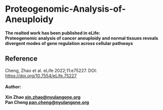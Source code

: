 # Proteogenomic-Analysis-of-Aneuploidy

**The realted work has been published in eLife:** <br>
**Proteogenomic analysis of cancer aneuploidy and normal tissues reveals divergent modes of gene regulation across cellular pathways**

## Reference 
  Cheng, Zhao et al. eLife 2022;11:e75227. DOI: https://doi.org/10.7554/eLife.75227
  
#### Author:<br> <br> Xin Zhao xin.zhao@nyulangone.org <br> Pan Cheng pan.cheng@nyulangone.org
